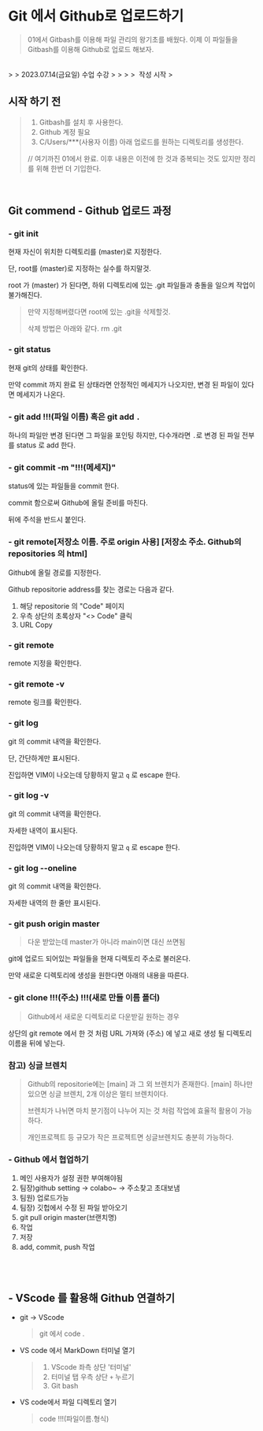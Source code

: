 # Git 에서 Github로 업로드하기

> 01에서 Gitbash를 이용해 파일 관리의 왕기초를 배웠다. 이제 이 파일들을 Gitbash를 이용해 Github로 업로드 해보자.
<br>
> > 2023.07.14(금요일) 수업 수강
> >
> > ​								   작성 시작
>
<br>

## 시작 하기 전

> 1. Gitbash를 설치 후 사용한다.
> 2. Github 계정 필요
> 3. C/Users/***(사용자 이름) 아래 업로드를 원하는 디렉토리를 생성한다.
>
> // 여기까진 01에서 완료. 이후 내용은 이전에 한 것과 중복되는 것도 있지만 정리를 위해 한번 더 기입한다.

<br>


## Git commend - Github 업로드 과정

### - git init

현재 자신이 위치한 디렉토리를 (master)로 지정한다.
>
단, root를 (master)로 지정하는 실수를 하지말것.

root 가 (master) 가 된다면, 하위 디렉토리에 있는 .git 파일들과 충돌을 일으켜 작업이 불가해진다.

> 만약 지정해버렸다면 root에 있는 .git을 삭제할것.
>
> 삭제 방법은 아래와 같다.
> rm .git


### - git status

현재 git의 상태를 확인한다.

만약 commit 까지 완료 된 상태라면 안정적인 메세지가 나오지만, 변경 된 파일이 있다면 메세지가 나온다.



### - git add !!!(파일 이름) 혹은 git add `.`

하나의 파일만 변경 된다면 그 파일을 포인팅 하지만, 다수개라면 `.`로 변경 된 파일 전부를 status 로 add 한다.



### - git commit -m "!!!(메세지)"

status에 있는 파일들을 commit 한다. 

commit 함으로써 Github에 올릴 준비를 마친다.

뒤에 주석을 반드시 붙인다.



### - git remote[저장소 이름. 주로 origin 사용] [저장소 주소. Github의 repositories 의 html]

Github에 올릴 경로를 지정한다.

Github repositorie address를 찾는 경로는 다음과 같다.

1. 해당 repositorie 의 "Code" 페이지
2. 우측 상단의 초록상자 "<> Code" 클릭
3. URL Copy



### - git remote 

remote 지정을 확인한다.



### - git remote -v

remote 링크를 확인한다.

### - git log

git 의 commit 내역을 확인한다. 

단, 간단하게만 표시된다.

진입하면 VIM이 나오는데 당황하지 말고 `q` 로 escape 한다.


### - git log -v

git 의 commit 내역을 확인한다. 

자세한 내역이 표시된다.

진입하면 VIM이 나오는데 당황하지 말고 `q` 로 escape 한다.

### - git log --oneline

git 의 commit 내역을 확인한다. 

자세한 내역의 한 줄만 표시된다.


### - git push origin master

>  다운 받았는데 master가 아니라 main이면 대신 쓰면됨

git에 업로드 되어있는 파일들을 현재 디렉토리 주소로 불러온다.

만약 새로운 디렉토리에 생성을 원한다면 아래의 내용을 따른다.

### - git clone  !!!(주소)  !!!(새로 만들 이름 폴더)

> Github에서 새로운 디렉토리로 다운받길 원하는 경우 

상단의 git remote 에서 한 것 처럼 URL 가져와 (주소) 에 넣고 새로 생성 될 디렉토리 이름을 뒤에 넣는다.


### 참고) 싱글 브렌치

> Github의 repositorie에는 [main] 과 그 외 브렌치가 존재한다. [main] 하나만 있으면 싱글 브렌치, 2개 이상은 멀티 브렌치이다.
>
> 브렌치가 나뉘면 마치 분기점이 나누어 지는 것 처럼 작업에 효율적 활용이 가능하다.
>
> 개인프로젝트 등 규모가 작은 프로젝트면 싱글브렌치도 충분히 가능하다.


### - Github 에서 협업하기

1.  메인 사용자가 설정 권한 부여해야됨
2.  팀장)github setting -> colabo~ -> 주소찾고 초대보냄
3.  팀원) 업로드가능
4.  팀장) 깃헙에서 수정 된 파일 받아오기
5.  git pull origin master(브랜치명)
6.  작업
7.  저장
8.  add, commit, push 작업

<br>
<br>



## - VScode 를 활용해 Github 연결하기

  - git -> VScode

    > git 에서 code .

  - VS code 에서 MarkDown 터미널 열기

    >1. VScode 좌측 상단 '터미널'
    >2. 터미널 탭 우측 상단 `+` 누르기
    >3. Git bash
>
  - VS code에서 파일 디렉토리 열기
    > code !!!(파일이름.형식)

